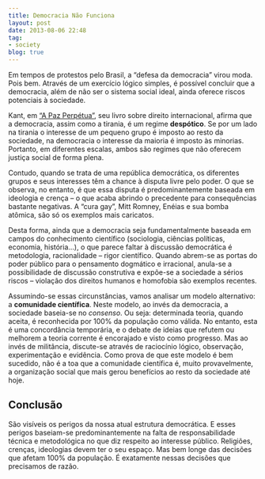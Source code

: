 ```yaml
---
title: Democracia Não Funciona
layout: post
date: 2013-08-06 22:48
tag:
- society
blog: true
---
```


Em tempos de protestos pelo Brasil, a “defesa da democracia” virou moda. Pois bem. Através de um exercício lógico simples, é possível concluir que a democracia, além de não ser o sistema social ideal, ainda oferece riscos potenciais à sociedade.

Kant, em [“A Paz Perpétua”](http://amazon.com/dp/0915145472), seu livro sobre direito internacional, afirma que a democracia, assim como a tirania, é um regime **despótico**. Se por um lado na tirania o interesse de um pequeno grupo é imposto ao resto da sociedade, na democracia o interesse da maioria é imposto às minorias. Portanto, em diferentes escalas, ambos são regimes que não oferecem justiça social de forma plena.

Contudo, quando se trata de uma república democrática, os diferentes grupos e seus interesses têm a chance à disputa livre pelo poder. O que se observa, no entanto, é que essa disputa é predominantemente baseada em ideologia e crença – o que acaba abrindo o precedente para consequências bastante negativas. A “cura gay”, Mitt Romney, Enéias e sua bomba atômica, são só os exemplos mais caricatos.

Desta forma, ainda que a democracia seja fundamentalmente baseada em campos do conhecimento científico (sociologia, ciências políticas, economia, história…), o que parece faltar à discussão democrática é metodologia, racionalidade – rigor científico. Quando abrem-se as portas do poder público para o pensamento dogmático e irracional, anula-se a possibilidade de discussão construtiva e expõe-se a sociedade a sérios riscos – violação dos direitos humanos e homofobia são exemplos recentes.

Assumindo-se essas circunstâncias, vamos analisar um modelo alternativo: a **comunidade científica**. Neste modelo, ao invés da democracia, a sociedade baseia-se no *consenso*. Ou seja: determinada teoria, quando aceita, é reconhecida por 100% da população como válida. No entanto, esta é uma concordância temporária, e o debate de ideias que refutem ou melhorem a teoria corrente é encorajado e visto como progresso. Mas ao invés de militância, discute-se através de raciocínio lógico, observação, experimentação e evidência. Como prova de que este modelo é bem sucedido, não é a toa que a comunidade científica é, muito provavelmente, a organização social que mais gerou benefícios ao resto da sociedade até hoje.

## Conclusão

São visíveis os perigos da nossa atual estrutura democrática. E esses perigos baseiam-se predominantemente na falta de responsabilidade técnica e metodológica no que diz respeito ao interesse público. Religiões, crenças, ideologias devem ter o seu espaço. Mas bem longe das decisões que afetam 100% da população. É exatamente nessas decisões que precisamos de razão.


